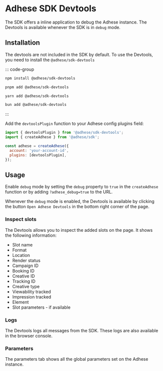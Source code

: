 # Adhese SDK Devtools

The SDK offers a inline application to debug the Adhese instance. The Devtools is available whenever the SDK is in
`debug` mode.

## Installation
The devtools are not included in the SDK by default. To use the Devtools, you need to install the `@adhese/sdk-devtools`

::: code-group
```bash [npm]
npm install @adhese/sdk-devtools
```
```bash [pnpm]
pnpm add @adhese/sdk-devtools
```
```bash [yarn]
yarn add @adhese/sdk-devtools
```
```bash [bun]
bun add @adhese/sdk-devtools
```
:::

Add the `devtoolsPlugin` function to your Adhese config plugins field:

```js
import { devtoolsPlugin } from '@adhese/sdk-devtools';
import { createAdhese } from '@adhese/sdk';

const adhese = createAdhese({
  account: 'your-account-id',
  plugins: [devtoolsPlugin],
});
```

## Usage

Enable `debug` mode by setting the `debug` property to `true` in the `createAdhese` function or by adding
`?adhese_debug=true` to the URL.

Whenever the `debug` mode is enabled, the Devtools is available by clicking the button `Open Adhese Devtools` in the
bottom right corner of the page.

### Inspect slots
The Devtools allows you to inspect the added slots on the page. It shows the following information:
- Slot name
- Format
- Location
- Render status
- Campaign ID
- Booking ID
- Creative ID
- Tracking ID
- Creative type
- Viewability tracked
- Impression tracked
- Element
- Slot parameters - if available

### Logs
The Devtools logs all messages from the SDK. These logs are also available in the browser console.

### Parameters
The parameters tab shows all the global parameters set on the Adhese instance.
